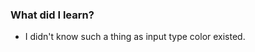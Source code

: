 <h3>What did I learn?</h3>
<ul>
<li>I didn't know such a thing as input type color existed. </li>
</ul>
